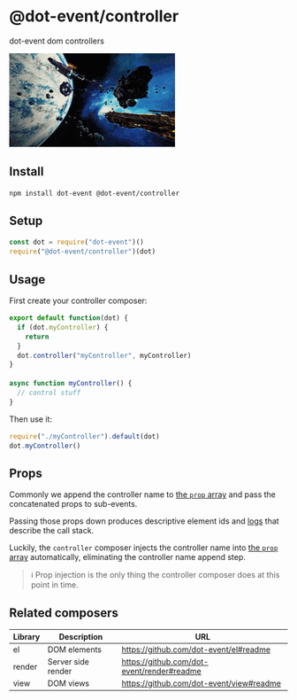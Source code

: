 # @dot-event/controller

dot-event dom controllers

![controller](controller.gif)

## Install

```bash
npm install dot-event @dot-event/controller
```

## Setup

```js
const dot = require("dot-event")()
require("@dot-event/controller")(dot)
```

## Usage

First create your controller composer:

```js
export default function(dot) {
  if (dot.myController) {
    return
  }
  dot.controller("myController", myController)
}

async function myController() {
  // control stuff
}
```

Then use it:

```js
require("./myController").default(dot)
dot.myController()
```

## Props

Commonly we append the controller name to [the `prop` array](https://github.com/dot-event/dot-event2#props) and pass the concatenated props to sub-events.

Passing those props down produces descriptive element ids and [logs](https://github.com/dot-event/log2) that describe the call stack.

Luckily, the `controller` composer injects the controller name into [the `prop` array](https://github.com/dot-event/dot-event2#props) automatically, eliminating the controller name append step.

> ℹ️ Prop injection is the only thing the controller composer does at this point in time.

## Related composers

| Library | Description        | URL                                        |
| ------- | ------------------ | ------------------------------------------ |
| el      | DOM elements       | https://github.com/dot-event/el#readme     |
| render  | Server side render | https://github.com/dot-event/render#readme |
| view    | DOM views          | https://github.com/dot-event/view#readme   |
